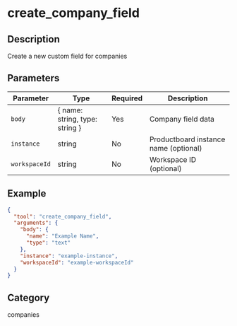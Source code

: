 # create_company_field

## Description
Create a new custom field for companies

## Parameters

| Parameter | Type | Required | Description |
|-----------|------|----------|-------------|
| `body` | { name: string, type: string } | Yes | Company field data |
| `instance` | string | No | Productboard instance name (optional) |
| `workspaceId` | string | No | Workspace ID (optional) |

## Example

```json
{
  "tool": "create_company_field",
  "arguments": {
    "body": {
      "name": "Example Name",
      "type": "text"
    },
    "instance": "example-instance",
    "workspaceId": "example-workspaceId"
  }
}
```

## Category
companies

